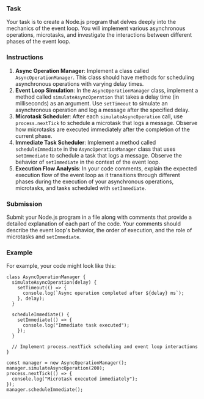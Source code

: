 ### Task

Your task is to create a Node.js program that delves deeply into the mechanics of the event loop. You will implement various asynchronous operations, microtasks, and investigate the interactions between different phases of the event loop.

### Instructions

1. **Async Operation Manager**: Implement a class called `AsyncOperationManager`. This class should have methods for scheduling asynchronous operations with varying delay times.
2. **Event Loop Simulation**: In the `AsyncOperationManager` class, implement a method called `simulateAsyncOperation` that takes a delay time (in milliseconds) as an argument. Use `setTimeout` to simulate an asynchronous operation and log a message after the specified delay.
3. **Microtask Scheduler**: After each `simulateAsyncOperation` call, use `process.nextTick` to schedule a microtask that logs a message. Observe how microtasks are executed immediately after the completion of the current phase.
4. **Immediate Task Scheduler**: Implement a method called `scheduleImmediate` in the `AsyncOperationManager` class that uses `setImmediate` to schedule a task that logs a message. Observe the behavior of `setImmediate` in the context of the event loop.
5. **Execution Flow Analysis**: In your code comments, explain the expected execution flow of the event loop as it transitions through different phases during the execution of your asynchronous operations, microtasks, and tasks scheduled with `setImmediate`.

### Submission

Submit your Node.js program in a file along with comments that provide a detailed explanation of each part of the code. Your comments should describe the event loop's behavior, the order of execution, and the role of microtasks and `setImmediate`.

### Example

For example, your code might look like this:
```
class AsyncOperationManager {
  simulateAsyncOperation(delay) {
    setTimeout(() => {
      console.log(`Async operation completed after ${delay} ms`);
    }, delay);
  }

  scheduleImmediate() {
    setImmediate(() => {
      console.log("Immediate task executed");
    });
  }

  // Implement process.nextTick scheduling and event loop interactions
}

const manager = new AsyncOperationManager();
manager.simulateAsyncOperation(200);
process.nextTick(() => {
  console.log("Microtask executed immediately");
});
manager.scheduleImmediate();
```